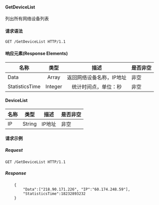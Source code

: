 #### GetDeviceList

列出所有网络设备列表
#### 请求语法

```
GET /GetDeviceList HTTP/1.1
```

#### 响应元素(Response Elements)
|名称|类型|描述|是否非空|
| ------------- |:-------------: |:-------------:| ------------- |
|Data|Array|返回网络设备名称，IP地址         |非空|
|StatisticsTime|Integer|统计时间点，单位：秒 |非空|

#### DeviceList
|名称|类型|描述|是否非空|
| ------------- |:-------------: |:-------------:| ------------- |
|IP|String|IP地址|非空|

#### 请求示例

##### Request
```
GET /GetDeviceList HTTP/1.1
```

##### Response

```
	{
        "Data":["218.90.171.226", "IP":"60.174.248.59"],
        "StatisticsTime":18232893232
	}
```
